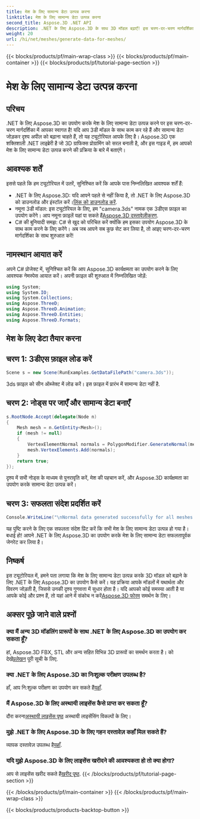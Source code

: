 ```yaml
---
title: मेश के लिए सामान्य डेटा उत्पन्न करना
linktitle: मेश के लिए सामान्य डेटा उत्पन्न करना
second_title: Aspose.3D .NET API
description: .NET के लिए Aspose.3D के साथ 3D मॉडल बढ़ाएँ! इस चरण-दर-चरण मार्गदर्शिका में मेश के लिए सामान्य डेटा उत्पन्न करना सीखें। यथार्थवाद सरलता से मिलता है।
weight: 20
url: /hi/net/meshes/generate-data-for-meshes/
---
```


{{< blocks/products/pf/main-wrap-class >}}
{{< blocks/products/pf/main-container >}}
{{< blocks/products/pf/tutorial-page-section >}}

# मेश के लिए सामान्य डेटा उत्पन्न करना

## परिचय
.NET के लिए Aspose.3D का उपयोग करके मेश के लिए सामान्य डेटा उत्पन्न करने पर इस चरण-दर-चरण मार्गदर्शिका में आपका स्वागत है! यदि आप 3डी मॉडल के साथ काम कर रहे हैं और सामान्य डेटा जोड़कर दृश्य अपील को बढ़ाना चाहते हैं, तो यह ट्यूटोरियल आपके लिए है। Aspose.3D एक शक्तिशाली .NET लाइब्रेरी है जो 3D ग्राफिक्स प्रोग्रामिंग को सरल बनाती है, और इस गाइड में, हम आपको मेश के लिए सामान्य डेटा उत्पन्न करने की प्रक्रिया के बारे में बताएंगे।
## आवश्यक शर्तें
इससे पहले कि हम ट्यूटोरियल में उतरें, सुनिश्चित करें कि आपके पास निम्नलिखित आवश्यक शर्तें हैं:
-  .NET के लिए Aspose.3D: यदि आपने पहले से नहीं किया है, तो .NET के लिए Aspose.3D को डाउनलोड और इंस्टॉल करें।[लिंक को डाउनलोड करें](https://releases.aspose.com/3d/net/).
-  नमूना 3डी मॉडल: इस ट्यूटोरियल के लिए, हम "camera.3ds" नामक एक 3डीएस फ़ाइल का उपयोग करेंगे। आप नमूना फ़ाइलें यहां पा सकते हैं[Aspose.3D दस्तावेज़ीकरण](https://reference.aspose.com/3d/net/).
- C# की बुनियादी समझ: C# से खुद को परिचित करें क्योंकि हम इसका उपयोग Aspose.3D के साथ काम करने के लिए करेंगे।
अब जब आपने सब कुछ सेट कर लिया है, तो आइए चरण-दर-चरण मार्गदर्शिका के साथ शुरुआत करें!
## नामस्थान आयात करें
अपने C# प्रोजेक्ट में, सुनिश्चित करें कि आप Aspose.3D कार्यक्षमता का उपयोग करने के लिए आवश्यक नेमस्पेस आयात करें। अपनी फ़ाइल की शुरुआत में निम्नलिखित जोड़ें:
```csharp
using System;
using System.IO;
using System.Collections;
using Aspose.ThreeD;
using Aspose.ThreeD.Animation;
using Aspose.ThreeD.Entities;
using Aspose.ThreeD.Formats;
```
## मेश के लिए डेटा तैयार करना
## चरण 1: 3डीएस फ़ाइल लोड करें
```csharp
Scene s = new Scene(RunExamples.GetDataFilePath("camera.3ds"));
```
3ds फ़ाइल को सीन ऑब्जेक्ट में लोड करें। इस फ़ाइल में प्रारंभ में सामान्य डेटा नहीं है.
## चरण 2: नोड्स पर जाएँ और सामान्य डेटा बनाएँ
```csharp
s.RootNode.Accept(delegate(Node n)
{
    Mesh mesh = n.GetEntity<Mesh>();
    if (mesh != null)
    {
        VertexElementNormal normals = PolygonModifier.GenerateNormal(mesh);
        mesh.VertexElements.Add(normals);
    }
    return true;
});
```
दृश्य में सभी नोड्स के माध्यम से पुनरावृति करें, मेश की पहचान करें, और Aspose.3D कार्यक्षमता का उपयोग करके सामान्य डेटा उत्पन्न करें।
## चरण 3: सफलता संदेश प्रदर्शित करें
```csharp
Console.WriteLine("\nNormal data generated successfully for all meshes.");
```
यह पुष्टि करने के लिए एक सफलता संदेश प्रिंट करें कि सभी मेश के लिए सामान्य डेटा उत्पन्न हो गया है।
बधाई हो! आपने .NET के लिए Aspose.3D का उपयोग करके मेश के लिए सामान्य डेटा सफलतापूर्वक जेनरेट कर लिया है।
## निष्कर्ष
इस ट्यूटोरियल में, हमने पता लगाया कि मेश के लिए सामान्य डेटा उत्पन्न करके 3D मॉडल को बढ़ाने के लिए .NET के लिए Aspose.3D का उपयोग कैसे करें। यह प्रक्रिया आपके मॉडलों में यथार्थता और विवरण जोड़ती है, जिससे उनकी दृश्य गुणवत्ता में सुधार होता है।
 यदि आपको कोई समस्या आती है या आपके कोई और प्रश्न हैं, तो यहां आने में संकोच न करें[Aspose.3D फोरम](https://forum.aspose.com/c/3d/18) समर्थन के लिए।
## अक्सर पूछे जाने वाले प्रश्नों
### क्या मैं अन्य 3D मॉडलिंग प्रारूपों के साथ .NET के लिए Aspose.3D का उपयोग कर सकता हूँ?
हां, Aspose.3D FBX, STL और अन्य सहित विभिन्न 3D प्रारूपों का समर्थन करता है। को देखें[प्रलेखन](https://reference.aspose.com/3d/net/) पूरी सूची के लिए.
### क्या .NET के लिए Aspose.3D का निःशुल्क परीक्षण उपलब्ध है?
 हाँ, आप नि:शुल्क परीक्षण का उपयोग कर सकते हैं[यहाँ](https://releases.aspose.com/).
### मैं Aspose.3D के लिए अस्थायी लाइसेंस कैसे प्राप्त कर सकता हूँ?
 दौरा करना[अस्थायी लाइसेंस पृष्ठ](https://purchase.aspose.com/temporary-license/) अस्थायी लाइसेंसिंग विकल्पों के लिए।
### मुझे .NET के लिए Aspose.3D के लिए गहन दस्तावेज़ कहाँ मिल सकते हैं?
 व्यापक दस्तावेज़ उपलब्ध है[यहाँ](https://reference.aspose.com/3d/net/).
### यदि मुझे Aspose.3D के लिए लाइसेंस खरीदने की आवश्यकता हो तो क्या होगा?
 आप से लाइसेंस खरीद सकते हैं[खरीद पृष्ठ](https://purchase.aspose.com/buy).
{{< /blocks/products/pf/tutorial-page-section >}}

{{< /blocks/products/pf/main-container >}}
{{< /blocks/products/pf/main-wrap-class >}}

{{< blocks/products/products-backtop-button >}}
